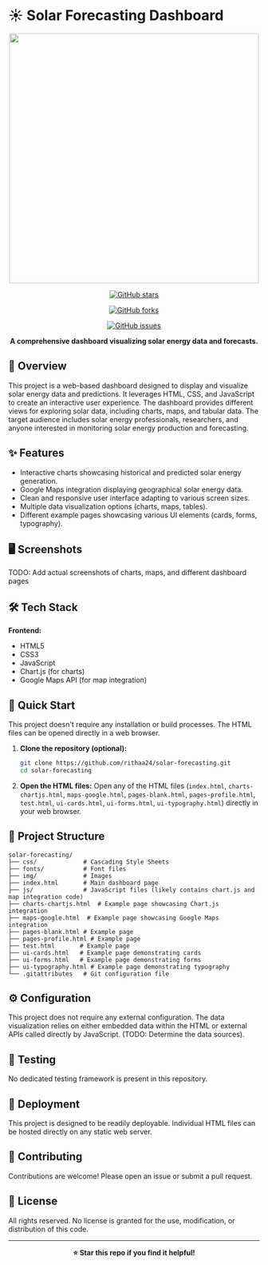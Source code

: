 # ☀️ Solar Forecasting Dashboard

<div align="center">

<!-- Medium image -->
<img src="image.png" width="500">

[![GitHub stars](https://img.shields.io/github/stars/rithaa24/solar-forecasting?style=for-the-badge)](https://github.com/rithaa24/solar-forecasting/stargazers)

[![GitHub forks](https://img.shields.io/github/forks/rithaa24/solar-forecasting?style=for-the-badge)](https://github.com/rithaa24/solar-forecasting/network)

[![GitHub issues](https://img.shields.io/github/issues/rithaa24/solar-forecasting?style=for-the-badge)](https://github.com/rithaa24/solar-forecasting/issues)

**A comprehensive dashboard visualizing solar energy data and forecasts.**

</div>

## 📖 Overview

This project is a web-based dashboard designed to display and visualize solar energy data and predictions.  It leverages HTML, CSS, and JavaScript to create an interactive user experience.  The dashboard provides different views for exploring solar data, including charts, maps, and tabular data. The target audience includes solar energy professionals, researchers, and anyone interested in monitoring solar energy production and forecasting.


## ✨ Features

- Interactive charts showcasing historical and predicted solar energy generation.
- Google Maps integration displaying geographical solar energy data.
- Clean and responsive user interface adapting to various screen sizes.
- Multiple data visualization options (charts, maps, tables).
-  Different example pages showcasing various UI elements (cards, forms, typography).


## 🖥️ Screenshots

TODO: Add actual screenshots of charts, maps, and different dashboard pages

## 🛠️ Tech Stack

**Frontend:**

- HTML5
- CSS3
- JavaScript
- Chart.js (for charts)
- Google Maps API (for map integration)


## 🚀 Quick Start

This project doesn't require any installation or build processes.  The HTML files can be opened directly in a web browser.

1. **Clone the repository (optional):**
   ```bash
   git clone https://github.com/rithaa24/solar-forecasting.git
   cd solar-forecasting
   ```

2. **Open the HTML files:** Open any of the HTML files (`index.html`, `charts-chartjs.html`, `maps-google.html`, `pages-blank.html`, `pages-profile.html`, `test.html`, `ui-cards.html`, `ui-forms.html`, `ui-typography.html`) directly in your web browser.


## 📁 Project Structure

```
solar-forecasting/
├── css/             # Cascading Style Sheets
├── fonts/           # Font files
├── img/             # Images
├── index.html       # Main dashboard page
├── js/              # JavaScript files (likely contains chart.js and map integration code)
├── charts-chartjs.html  # Example page showcasing Chart.js integration
├── maps-google.html  # Example page showcasing Google Maps integration
├── pages-blank.html # Example page
├── pages-profile.html # Example page
├── test.html       # Example page
├── ui-cards.html   # Example page demonstrating cards
├── ui-forms.html   # Example page demonstrating forms
├── ui-typography.html # Example page demonstrating typography
└── .gitattributes   # Git configuration file
```

## ⚙️ Configuration

This project does not require any external configuration.  The data visualization relies on either embedded data within the HTML or external APIs called directly by JavaScript. (TODO: Determine the data sources).

## 🧪 Testing

No dedicated testing framework is present in this repository.


## 🚀 Deployment

This project is designed to be readily deployable. Individual HTML files can be hosted directly on any static web server.


## 🤝 Contributing

Contributions are welcome! Please open an issue or submit a pull request.


## 📄 License

All rights reserved. No license is granted for the use, modification, or distribution of this code.



---

<div align="center">

**⭐ Star this repo if you find it helpful!**

</div>


